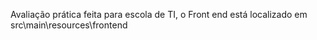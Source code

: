 Avaliação prática feita para escola de TI,
o Front end está localizado em src\main\resources\frontend

